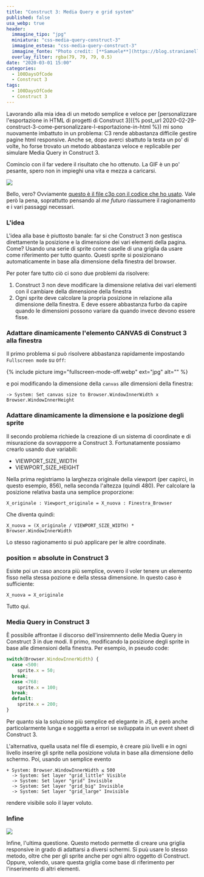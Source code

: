 ```yaml
---
title: "Construct 3: Media Query e grid system"
published: false
usa_webp: true
header:
  immagine_tipo: "jpg"
  miniatura: "css-media-query-construct-3"
  immagine_estesa: "css-media-query-construct-3"
  immagine_fonte: "Photo credit: [**Samuele**](https://blog.stranianelli.com/)"
  overlay_filter: rgba(79, 79, 79, 0.5)
date: "2020-03-01 15:00"
categories:
  - 100DaysOfCode
  - Construct 3
tags:
  - 100DaysOfCode
  - Construct 3
---
```


Lavorando alla mia idea di un metodo semplice e veloce per [personalizzare l'esportazione in HTML di progetti di Construct 3]({% post_url 2020-02-29-construct-3-come-personalizzare-l-esportazione-in-html %}) mi sono nuovamente imbattuto in un problema: C3 rende abbastanza difficile gestire pagine html responsive. Anche se, dopo averci sbattuto la testa un po' di volte, ho forse trovato un metodo abbastanza veloce e replicabile per simulare Media Query in Construct 3.

Comincio con il far vedere il risultato che ho ottenuto. La GIF è un po' pesante, spero non in impieghi una vita e mezza a caricarsi.

<img src="grid-and-media-query-construct-3.gif">

Bello, vero? Ovviamente [questo è il file c3p con il codice che ho usato]((https://raw.githubusercontent.com/el3um4s/strani-anelli-blog/master/_posts/2020/2020-03-01-construct-3-media-query-e-grid-system/grid-system-for-construct-3.c3p)). Vale però la pena, soprattutto pensando al _me futuro_ riassumere il ragionamento e i vari passaggi necessari.

### L'idea

L'idea alla base è piuttosto banale: far si che Construct 3 non gestisca direttamente la posizione e la dimensione dei vari elementi della pagina. Come? Usando una serie di sprite come caselle di una griglia da usare come riferimento per tutto quanto. Questi sprite si posizionano automaticamente in base alla dimensione della finestra del browser.

Per poter fare tutto ciò ci sono due problemi da risolvere:

1. Construct 3 non deve modificare la dimensione relativa dei vari elementi con il cambiare della dimensione della finestra
2. Ogni sprite deve calcolare la propria posizione in relazione alla dimensione della finestra. E deve essere abbastanza furbo da capire quando le dimensioni possono variare da quando invece devono essere fisse.

### Adattare dinamicamente l'elemento CANVAS di Construct 3 alla finestra

Il primo problema si può risolvere abbastanza rapidamente impostando `Fullscreen mode` su `Off`:

{% include picture img="fullscreen-mode-off.webp" ext="jpg" alt="" %}

e poi modificando la dimensione della `canvas` alle dimensioni della finestra:

~~~
-> System: Set canvas size to Browser.WindowInnerWidth x Browser.WindowInnerHeight
~~~

### Adattare dinamicamente la dimensione e la posizione degli sprite

Il secondo problema richiede la creazione di un sistema di coordinate e di misurazione da sovrapporre a Construct 3. Fortunatamente possiamo crearlo usando due variabili:

- VIEWPORT_SIZE_WIDTH
- VIEWPORT_SIZE_HEIGHT

Nella prima registriamo la larghezza originale della viewport (per capirci, in questo esempio, 856), nella seconda l'altezza (quindi 480). Per calcolare la posizione relativa basta una semplice proporzione:

`X_originale : Viewport_originale = X_nuova : Finestra_Browser`

Che diventa quindi:

~~~
X_nuova = (X_originale / VIEWPORT_SIZE_WIDTH) * Browser.WindowInnerWidth
~~~

Lo stesso ragionamento si può applicare per le altre coordinate.

### position = absolute in Construct 3

Esiste poi un caso ancora più semplice, ovvero il voler tenere un elemento fisso nella stessa pozione e della stessa dimensione. In questo caso è sufficiente:

~~~
X_nuova = X_originale
~~~

Tutto qui.

### Media Query in Construct 3

È possibile affrontae il discorso dell'insiremnento delle Media Query in Construct 3 in due modi. Il primo, modificando la posizione degli sprite in base alle dimensioni della finestra. Per esempio, in pseudo code:

~~~js
switch(Browser.WindowInnerWidth) {
  case <500:
    sprite.x = 50;
  break;
  case <768:
    sprite.x = 100;
  break;
  default:
    sprite.x = 200;
}
~~~

Per quanto sia la soluzione più semplice ed elegante in JS, è però anche particolarmente lunga e soggetta a errori se sviluppata in un event sheet di Construct 3.

L'alternativa, quella usata nel file di esempio, è creare più livelli e in ogni livello inserire gli sprite nella posizione voluta in base alla dimensione dello schermo. Poi, usando un semplice evento

~~~
+ System: Browser.WindowInnerWidth ≤ 500
  -> System: Set layer "grid_little" Visible
  -> System: Set layer "grid" Invisible
  -> System: Set layer "grid_big" Invisible
  -> System: Set layer "grid_large" Invisible
~~~

rendere visibile solo il layer voluto.

### Infine

<img src="grid-and-media-query-construct-3-smile.gif">

Infine, l'ultima questione. Questo metodo permette di creare una griglia responsive in grado di adattarsi a diversi schermi. Si puù usare lo stesso metodo, oltre che per gli sprite anche per ogni altro oggetto di Construct. Oppure, volendo, usare questa griglia come base di riferimento per l'inserimento di altri elementi.
